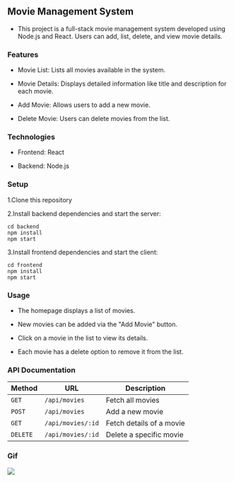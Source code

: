 ## Movie Management System

- This project is a full-stack movie management system developed using Node.js and React. Users can add, list, delete, and view movie details.

### Features

- Movie List: Lists all movies available in the system.

- Movie Details: Displays detailed information like title and description for each movie.

- Add Movie: Allows users to add a new movie.

- Delete Movie: Users can delete movies from the list.

### Technologies

- Frontend: React

- Backend: Node.js

### Setup

1.Clone this repository

2.Install backend dependencies and start the server:

```
cd backend
npm install
npm start
```

3.Install frontend dependencies and start the client:

```
cd frontend
npm install
npm start
```

### Usage

- The homepage displays a list of movies.

- New movies can be added via the "Add Movie" button.

- Click on a movie in the list to view its details.

- Each movie has a delete option to remove it from the list.


### API Documentation

| Method   | URL                  | Description               |
|----------|-----------------------|---------------------------|
| `GET`    | `/api/movies`        | Fetch all movies          |
| `POST`   | `/api/movies`        | Add a new movie           |
| `GET`    | `/api/movies/:id`    | Fetch details of a movie  |
| `DELETE` | `/api/movies/:id`    | Delete a specific movie   |


### Gif

<image src="movieproject.gif">





